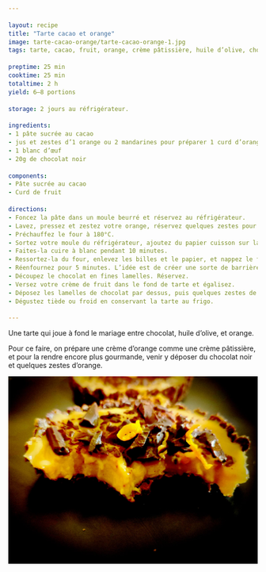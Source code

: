 ```yaml
---

layout: recipe
title: "Tarte cacao et orange"
image: tarte-cacao-orange/tarte-cacao-orange-1.jpg
tags: tarte, cacao, fruit, orange, crème pâtissière, huile d’olive, chocolat

preptime: 25 min
cooktime: 25 min
totaltime: 2 h
yield: 6–8 portions

storage: 2 jours au réfrigérateur.

ingredients:
- 1 pâte sucrée au cacao
- jus et zestes d’1 orange ou 2 mandarines pour préparer 1 curd d’orange
- 1 blanc d’œuf
- 20g de chocolat noir

components:
- Pâte sucrée au cacao
- Curd de fruit

directions:
- Foncez la pâte dans un moule beurré et réservez au réfrigérateur.
- Lavez, pressez et zestez votre orange, réservez quelques zestes pour la décoration et préparez votre crème de fruit.
- Préchauffez le four à 180°C.
- Sortez votre moule du réfrigérateur, ajoutez du papier cuisson sur la pâte puis déposez des cailloux ou des billes de cuisson.
- Faites-la cuire à blanc pendant 10 minutes.
- Ressortez-la du four, enlevez les billes et le papier, et nappez le fond de blanc d’œuf.
- Réenfournez pour 5 minutes. L’idée est de créer une sorte de barrière afin que la crème ne vienne pas rendre le fond de tarte trop humide.
- Découpez le chocolat en fines lamelles. Réservez.
- Versez votre crème de fruit dans le fond de tarte et égalisez.
- Déposez les lamelles de chocolat par dessus, puis quelques zestes de citron.
- Dégustez tiède ou froid en conservant la tarte au frigo.

---
```


Une tarte qui joue à fond le mariage entre chocolat, huile d’olive, et orange. 

Pour ce faire, on prépare une crème d’orange comme une crème pâtissière, et pour la rendre encore plus gourmande, venir y déposer du chocolat noir et quelques zestes d’orange.

![La pâte friable vient complimenter l’appareil à l’orange bien crémeux tandis que le chocolat vient enrober le tout en bouche.](../images/tarte-cacao-orange/tarte-cacao-orange-2.jpg)
